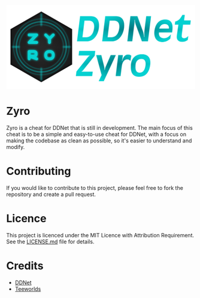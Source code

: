 <p align="center">
  <img src="./banner.png">
</p>

# Zyro

Zyro is a cheat for DDNet that is still in development. The main focus of this cheat is to be a simple and easy-to-use cheat for DDNet, with a focus on making the codebase as clean as possible, so it's easier to understand and modify.

# Contributing

If you would like to contribute to this project, please feel free to fork the repository and create a pull request.

# Licence

This project is licenced under the MIT Licence with Attribution Requirement. See the [LICENSE.md](LICENSE.md) file for details.

# Credits

- [DDNet](https://github.com/ddnet/ddnet)
- [Teeworlds](https://github.com/teeworlds/teeworlds)
